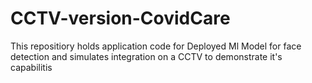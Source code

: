 # CCTV-version-CovidCare

This repositiory holds application code for Deployed Ml Model for face detection and simulates integration on a CCTV to demonstrate it's capabilitis
